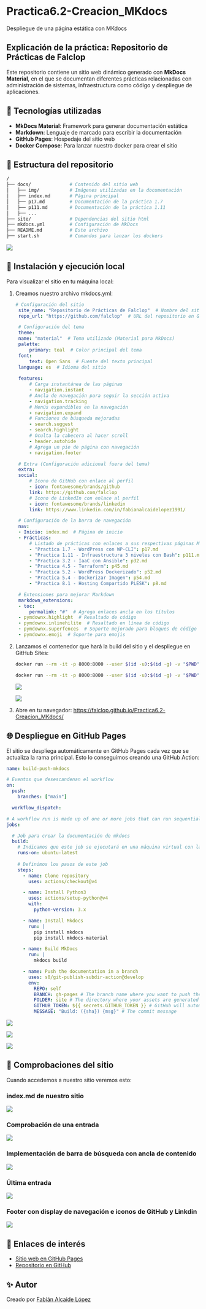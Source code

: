 # Practica6.2-Creacion_MKdocs
Despliegue de una página estática con MKdocs
## Explicación de la práctica: Repositorio de Prácticas de Falclop

Este repositorio contiene un sitio web dinámico generado con **MkDocs Material**, en el que se documentan diferentes prácticas relacionadas con administración de sistemas, infraestructura como código y despliegue de aplicaciones.

## 🚀 Tecnologías utilizadas
- **MkDocs Material**: Framework para generar documentación estática
- **Markdown**: Lenguaje de marcado para escribir la documentación
- **GitHub Pages**: Hospedaje del sitio web
- **Docker Compose**: Para lanzar nuestro docker para crear el sitio

## 📁 Estructura del repositorio
```bash
/
├── docs/              # Contenido del sitio web
│   ├── img/           # Imágenes utilizadas en la documentación
│   ├── index.md       # Página principal
│   ├── p17.md         # Documentación de la práctica 1.7
│   ├── p111.md        # Documentación de la práctica 1.11
│   ├── ...
├── site/              # Dependencias del sitio html
├── mkdocs.yml         # Configuración de MkDocs
├── README.md          # Este archivo
├── start.sh           # Comandos para lanzar los dockers
```
![](docs/images/p62/1.JPG)

## 🔧 Instalación y ejecución local
Para visualizar el sitio en tu máquina local:

1. Creamos nuestro archivo mkdocs.yml:
   ```yaml
   # Configuración del sitio
    site_name: "Repositorio de Prácticas de Falclop"  # Nombre del sitio web
    repo_url: "https://github.com/falclop"  # URL del repositorio en GitHub

    # Configuración del tema
    theme:
    name: "material"  # Tema utilizado (Material para MkDocs)
    palette:
        primary: teal  # Color principal del tema
    font:
        text: Open Sans  # Fuente del texto principal
    language: es  # Idioma del sitio
    
    features:
        # Carga instantánea de las páginas
        - navigation.instant
        # Ancla de navegación para seguir la sección activa
        - navigation.tracking
        # Menús expandibles en la navegación
        - navigation.expand
        # Funciones de búsqueda mejoradas
        - search.suggest
        - search.highlight
        # Oculta la cabecera al hacer scroll
        - header.autohide
        # Agrega un pie de página con navegación
        - navigation.footer

    # Extra (Configuración adicional fuera del tema)
    extra:
    social:
        # Icono de GitHub con enlace al perfil
        - icon: fontawesome/brands/github
        link: https://github.com/falclop
        # Icono de LinkedIn con enlace al perfil
        - icon: fontawesome/brands/linkedin
        link: https://www.linkedin.com/in/fabianalcaidelopez1991/

    # Configuración de la barra de navegación
    nav:
    - Inicio: index.md  # Página de inicio
    - Prácticas:
        # Listado de prácticas con enlaces a sus respectivas páginas Markdown
        - "Practica 1.7 - WordPress con WP-CLI": p17.md
        - "Practica 1.11 - Infraestructura 3 niveles con Bash": p111.md
        - "Practica 3.2 - IaaC con Ansible": p32.md
        - "Practica 4.5 - Terraform": p45.md
        - "Practica 5.2 - WordPress Dockerizado": p52.md
        - "Practica 5.4 - Dockerizar Imagen": p54.md
        - "Practica 8.1 - Hosting Compartido PLESK": p8.md

    # Extensiones para mejorar Markdown
    markdown_extensions:
    - toc:
        permalink: "#"  # Agrega enlaces ancla en los títulos
    - pymdownx.highlight  # Resaltado de código
    - pymdownx.inlinehilite  # Resaltado en línea de código
    - pymdownx.superfences  # Soporte mejorado para bloques de código
    - pymdownx.emoji  # Soporte para emojis
   ```
2. Lanzamos el contenedor que hará la build del sitio y el despliegue en GitHub Sites:
   ```bash
   docker run --rm -it -p 8000:8000 --user $(id -u):$(id -g) -v "$PWD":/docs squidfunk/mkdocs-material build

   docker run --rm -it -p 8000:8000 --user $(id -u):$(id -g) -v "$PWD":/docs squidfunk/mkdocs-material gh-deploy
   ```
   ![](docs/images/p62/2.JPG)  

   ![](docs/images/p62/3.JPG)
3. Abre en tu navegador: https://falclop.github.io/Practica6.2-Creacion_MKdocs/

## 🌐 Despliegue en GitHub Pages
El sitio se despliega automáticamente en GitHub Pages cada vez que se actualiza la rama principal. Esto lo conseguimos creando una GitHub Action:
```yaml
name: build-push-mkdocs

# Eventos que desescandenan el workflow
on:
  push:
    branches: ["main"]

  workflow_dispatch:

# A workflow run is made up of one or more jobs that can run sequentially or in parallel
jobs:

  # Job para crear la documentación de mkdocs
  build:
    # Indicamos que este job se ejecutará en una máquina virtual con la última versión de ubuntu
    runs-on: ubuntu-latest
    
    # Definimos los pasos de este job
    steps:
      - name: Clone repository
        uses: actions/checkout@v4

      - name: Install Python3
        uses: actions/setup-python@v4
        with:
          python-version: 3.x

      - name: Install Mkdocs
        run: |
          pip install mkdocs
          pip install mkdocs-material 

      - name: Build MkDocs
        run: |
          mkdocs build

      - name: Push the documentation in a branch
        uses: s0/git-publish-subdir-action@develop
        env:
          REPO: self
          BRANCH: gh-pages # The branch name where you want to push the assets
          FOLDER: site # The directory where your assets are generated
          GITHUB_TOKEN: ${{ secrets.GITHUB_TOKEN }} # GitHub will automatically add this - you don't need to bother getting a token
          MESSAGE: "Build: ({sha}) {msg}" # The commit message
```
![](docs/images/p62/4.JPG)  

![](docs/images/p62/5.JPG)  

![](docs/images/p62/6.JPG)  

## 👹 Comprobaciones del sitio  

Cuando accedemos a nuestro sitio veremos esto:

### index.md de nuestro sitio
![](docs/images/p62/7.JPG)  

### Comprobación de una entrada
![](docs/images/p62/8.JPG)  

### Implementación de barra de búsqueda con ancla de contenido
![](docs/images/p62/9.JPG)  

### Última entrada
![](docs/images/p62/10.JPG)  

### Footer con display de navegación e iconos de GitHub y Linkdin
![](docs/images/p62/11.JPG)  

## 📌 Enlaces de interés
- [Sitio web en GitHub Pages](https://falclop.github.io/Practica6.2-Creacion_MKdocs/)
- [Repositorio en GitHub](https://github.com/falclop)

## ✨ Autor
Creado por [Fabián Alcaide López](https://www.linkedin.com/in/fabianalcaidelopez1991/)
